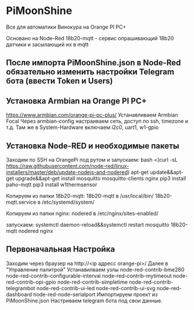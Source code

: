 # PiMoonShine
Все для автоматики Винокура на Orange PI PC+

Основано на Node-Red
18b20-mqtt - сервис опрашивающий 18b20 датчики и засылающий их в mqtt

После импорта PiMoonShine.json в Node-Red обязательно изменить настройки Telegram бота (ввести Token и Users)
---


## Установка Armbian на Orange PI PC+
https://www.armbian.com/orange-pi-pc-plus/
Устанавливаем Armbian Focal
Через armbian-config настраиваем сеть, доступ по ssh, timezone и т.д.
Там же в System-Hardware включаем i2c0, uart1, w1-gpio
## Установка Node-RED и необходимые пакеты
Заходим по SSH на OrangePi под рутом и запускаем:
bash <(curl -sL https://raw.githubusercontent.com/node-red/linux-installers/master/deb/update-nodejs-and-nodered)
apt-get update&&apt-get upgrade&&apt-get install mosquitto mosquitto-clients nginx
pip3 install paho-mqtt
pip3 install w1thermsensor

Копируем из папки 18b20-mqtt:
18b20-mqtt в /usr/local/bin/
18b20-mqtt.service в /etc/systemd/system/

Копируем из папки nginx:
nodered в /etc/nginx/sites-enabled/

запускаем:
systemctl daemon-reload&&systemctl restart mosquitto 18b20-mqtt nodered nginx

## Первоначальная Настройка
Заходим через браузер на http://<ip адресс orange-pi>/
Далее в "Управление палитрой"
Устанавилваем узлы
node-red-contrib-bme280
node-red-contrib-configurable-interval
node-red-contrib-mytimeout
node-red-contrib-opi-gpio
node-red-contrib-simpletime
node-red-contrib-telegrambot
node-red-contrib-ui-led
node-red-contrib-ui-svg
node-red-dashboard
node-red-node-serialport
Импортируем проект из PiMoonShine.json
Настриваем telegram бота под свои данные.